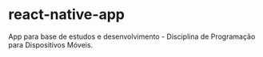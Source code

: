 # react-native-app
App para base de estudos e desenvolvimento - Disciplina de Programação para Dispositivos Móveis.
